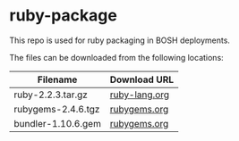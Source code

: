ruby-package
============
This repo is used for ruby packaging in BOSH deployments.

The files can be downloaded from the following locations:

| Filename | Download URL |
| -------- | ------------ |
| ruby-2.2.3.tar.gz | [ruby-lang.org](http://cache.ruby-lang.org/pub/ruby/2.2/ruby-2.2.3.tar.gz) |
| rubygems-2.4.6.tgz | [rubygems.org](http://production.cf.rubygems.org/rubygems/rubygems-2.4.6.tgz) |
| bundler-1.10.6.gem | [rubygems.org](https://rubygems.org/downloads/bundler-1.10.6.gem) |

